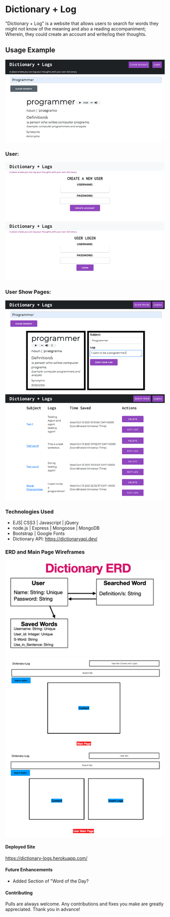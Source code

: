 # Dictionary + Log
"Dictionary + Log" is a website that allows users to search for words they might not know of the meaning and also a reading accompaniment; Wherein, they could create an account and write/log their thoughts.

## Usage Example
![Website Image](https://github.com/Giangela01/personal-dictionary/blob/main/images/dic%2Blog%20main%20page.png)

### User:
![Website Image](https://github.com/Giangela01/personal-dictionary/blob/main/images/dic%2Blog%20create%20user.png)
![Website Image](https://github.com/Giangela01/personal-dictionary/blob/main/images/dic%2Blog%20login.png)
### User Show Pages:
![Website Image](https://github.com/Giangela01/personal-dictionary/blob/main/images/dic%2Blog%20user%20main%20page.png)
![Website Image](https://github.com/Giangela01/personal-dictionary/blob/main/images/dic%2Blog%20log%20page.png)

### Technologies Used
* EJS| CSS3 | Javascript | jQuery
* node.js | Express | Mongoose | MongoDB
* Bootstrap | Google Fonts
* Dictionary API: https://dictionaryapi.dev/

### ERD and Main Page Wireframes
![ERD](https://github.com/Giangela01/personal-dictionary/blob/main/images/Dictionary%20ERD.png)
![Main Page](https://github.com/Giangela01/personal-dictionary/blob/main/images/WF%20main-page.png)
![User-Main Page](https://github.com/Giangela01/personal-dictionary/blob/main/images/WF%20user-mainpage.png)

#### Deployed Site
https://dictionary-logs.herokuapp.com/

#### Future Enhancements 
* Added Section of "Word of the Day?

#### Contributing
Pulls are always welcome. Any contributions and fixes you make are greatly appreciated. Thank you in advance!
